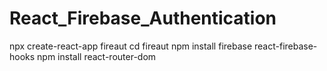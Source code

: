 # React_Firebase_Authentication
npx create-react-app fireaut
cd fireaut
npm install firebase react-firebase-hooks
npm install react-router-dom
